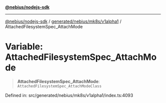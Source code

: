 [**@nebius/nodejs-sdk**](../../../../../README.md)

***

[@nebius/nodejs-sdk](../../../../../README.md) / [generated/nebius/mk8s/v1alpha1](../README.md) / AttachedFilesystemSpec\_AttachMode

# Variable: AttachedFilesystemSpec\_AttachMode

> **AttachedFilesystemSpec\_AttachMode**: `AttachedFilesystemSpec_AttachModeClass`

Defined in: src/generated/nebius/mk8s/v1alpha1/index.ts:4093
